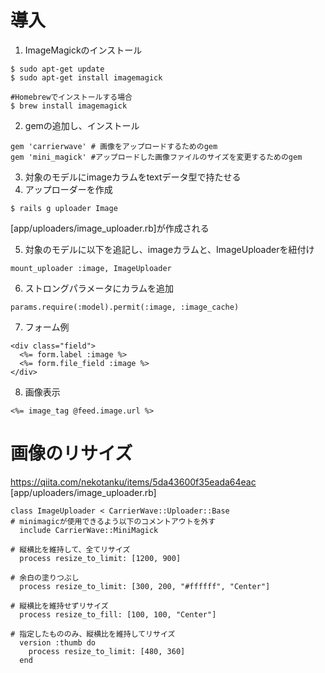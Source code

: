 # 導入
1. ImageMagickのインストール
```
$ sudo apt-get update
$ sudo apt-get install imagemagick

#Homebrewでインストールする場合
$ brew install imagemagick
```
2. gemの追加し、インストール
```
gem 'carrierwave' # 画像をアップロードするためのgem
gem 'mini_magick' #アップロードした画像ファイルのサイズを変更するためのgem
```
3. 対象のモデルにimageカラムをtextデータ型で持たせる
4. アップローダーを作成
```
$ rails g uploader Image
```
[app/uploaders/image_uploader.rb]が作成される

5. 対象のモデルに以下を追記し、imageカラムと、ImageUploaderを紐付け
```
mount_uploader :image, ImageUploader
```
6. ストロングパラメータにカラムを追加
```
params.require(:model).permit(:image, :image_cache)
```
7. フォーム例
```
<div class="field">
  <%= form.label :image %>
  <%= form.file_field :image %>
</div>
```
8. 画像表示
```
<%= image_tag @feed.image.url %>
```
# 画像のリサイズ
https://qiita.com/nekotanku/items/5da43600f35eada64eac
[app/uploaders/image_uploader.rb]
```
class ImageUploader < CarrierWave::Uploader::Base
# minimagicが使用できるよう以下のコメントアウトを外す
  include CarrierWave::MiniMagick 

# 縦横比を維持して、全てリサイズ
  process resize_to_limit: [1200, 900]

# 余白の塗りつぶし
  process resize_to_limit: [300, 200, "#ffffff", "Center"]

# 縦横比を維持せずリサイズ
  process resize_to_fill: [100, 100, "Center"]

# 指定したもののみ、縦横比を維持してリサイズ
  version :thumb do
    process resize_to_limit: [480, 360]
  end
```
